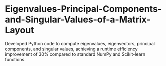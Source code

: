 # Eigenvalues-Principal-Components-and-Singular-Values-of-a-Matrix-Layout
Developed Python code to compute eigenvalues, eigenvectors, principal components, and singular values, achieving a runtime efficiency improvement of 30% compared to standard NumPy and Scikit-learn functions.
